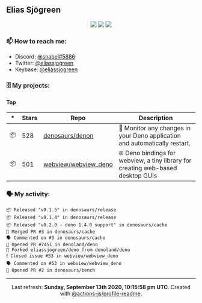 ## Elias Sjögreen

<p align="center">
  <img src="https://img.shields.io/badge/🎂-dec. 2003-success" />
  <img src="https://img.shields.io/badge/🌎-Stockholm-informational" />
  <img src="https://img.shields.io/badge/👦-He/Him-informational" />
</p>

### 📫 How to reach me:

- Discord: [@snabel#5886](https://discord.com/users/267978757799673866)
- Twitter: [@eliassjogreen](https://twitter.com/eliassjogreen)
- Keybase: [@eliassjogreen](https://keybase.io/eliassjogreen)

### 🗄 My projects:

#### Top
|*|Stars|Repo|Description|
|---|---|---|---|
| 📦 | 528 | [denosaurs/denon](https://github.com/denosaurs/denon) | 👀 Monitor any changes in your Deno application and automatically restart. |
| 📦 | 501 | [webview/webview_deno](https://github.com/webview/webview_deno) | 🌐 Deno bindings for webview, a tiny library for creating web-based desktop GUIs |

### 🗣 My activity:

```
📦 Released "v0.1.5" in denosaurs/release
📦 Released "v0.1.4" in denosaurs/release
📦 Released "v0.2.0 - deno 1.4.0 support" in denosaurs/cache
🎉 Merged PR #3 in denosaurs/cache
🗣 Commented on #3 in denosaurs/cache
💪 Opened PR #7451 in denoland/deno
🍴 Forked eliassjogreen/deno from denoland/deno
❗️ Closed issue #53 in webview/webview_deno
🗣 Commented on #53 in webview/webview_deno
💪 Opened PR #2 in denosaurs/bench
```

------------
<p align="center">Last refresh: <b>Sunday, September 13th 2020, 10:15:58 pm UTC</b>. Created with <a href=https://github.com/marketplace/actions/profile-readme>@actions-js/profile-readme</a>.</p>
